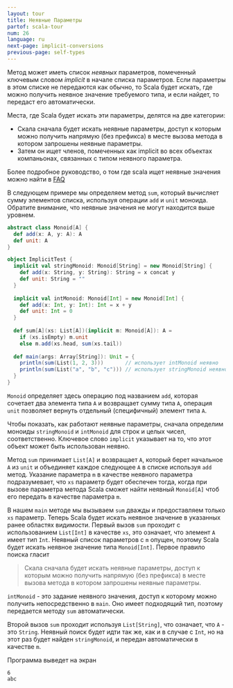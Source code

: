 ```yaml
---
layout: tour
title: Неявные Параметры
partof: scala-tour
num: 26
language: ru
next-page: implicit-conversions
previous-page: self-types
---
```


Метод может иметь список _неявных_ параметров, помеченный ключевым словом _implicit_ в начале списка параметров. Если параметры в этом списке не передаются как обычно, то Scala будет искать, где можно получить неявное значение требуемого типа, и если найдет, то передаст его автоматически.

Места, где Scala будет искать эти параметры, делятся на две категории:

* Скала сначала будет искать неявные параметры, доступ к которым можно получить напрямую (без префикса) в месте вызова метода в котором запрошены неявные параметры.
* Затем он ищет членов, помеченных как implicit во всех объектах компаньонах, связанных с типом неявного параметра.

Более подробное руководство, о том где scala ищет неявные значения можно найти в [FAQ](/tutorials/FAQ/finding-implicits.html)

В следующем примере мы определяем метод `sum`, который вычисляет сумму элементов списка, используя операции `add` и `unit` моноида. Обратите внимание, что неявные значения не могут находится выше уровнем.

```scala mdoc
abstract class Monoid[A] {
  def add(x: A, y: A): A
  def unit: A
}

object ImplicitTest {
  implicit val stringMonoid: Monoid[String] = new Monoid[String] {
    def add(x: String, y: String): String = x concat y
    def unit: String = ""
  }
  
  implicit val intMonoid: Monoid[Int] = new Monoid[Int] {
    def add(x: Int, y: Int): Int = x + y
    def unit: Int = 0
  }
  
  def sum[A](xs: List[A])(implicit m: Monoid[A]): A =
    if (xs.isEmpty) m.unit
    else m.add(xs.head, sum(xs.tail))
    
  def main(args: Array[String]): Unit = {
    println(sum(List(1, 2, 3)))       // использует intMonoid неявно
    println(sum(List("a", "b", "c"))) // использует stringMonoid неявно
  }
}
```

`Monoid` определяет здесь операцию под названием `add`, которая сочетает два элемента типа `A` и возвращает сумму типа `A`, операция `unit` позволяет вернуть отдельный (специфичный) элемент типа `A`. 

Чтобы показать, как работают неявные параметры, сначала определим моноиды `stringMonoid` и `intMonoid` для строк и целых чисел, соответственно. Ключевое слово `implicit` указывает на то, что этот объект может быть использован неявно.

Метод `sum` принимает `List[A]` и возвращает `A`, который берет начальное `A` из `unit` и объединяет каждое следующее `A` в списке используя `add` метод. Указание параметра `m` в качестве неявного параметра подразумевает, что `xs` параметр будет обеспечен тогда, когда при вызове параметра метода Scala сможет найти неявный `Monoid[A]` чтоб его передать в качестве параметра `m`.

В нашем `main` методе мы вызываем `sum` дважды и предоставляем только `xs` параметр. Теперь Scala будет искать неявное значение в указанных ранее областях видимости. Первый вызов `sum` проходит с использованием `List[Int]` в качестве `xs`, это означает, что элемент `A` имеет тип `Int`. Неявный список параметров с `m` опущен, поэтому Scala будет искать неявное значение типа `Monoid[Int]`. Первое правило поиска гласит

> Скала сначала будет искать неявные параметры, доступ к которым можно получить напрямую (без префикса) в месте вызова метода в котором запрошены неявные параметры.

`intMonoid` - это задание неявного значения, доступ к которому можно получить непосредственно в `main`. Оно имеет подходящий тип, поэтому передается методу `sum` автоматически.

Второй вызов `sum` проходит используя `List[String]`, что означает, что `A` - это `String`. Неявный поиск будет идти так же, как и в случае с `Int`, но на этот раз будет найден `stringMonoid`, и передан автоматически в качестве `m`.

Программа выведет на экран
```
6
abc
```

